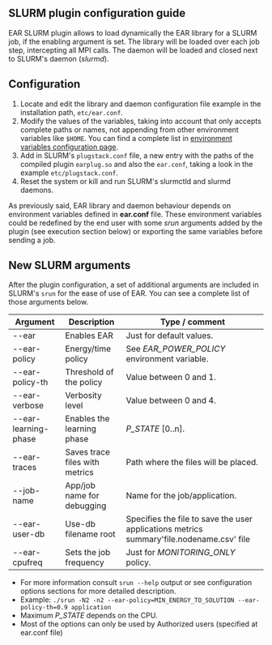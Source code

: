 SLURM plugin configuration guide
--------------------------------
EAR SLURM plugin allows to load dynamically the EAR library for a SLURM job, if the enabling argument is set. The library will be loaded over each job step, intercepting all MPI calls. The daemon will be loaded and closed next to SLURM's daemon (*slurmd*).

Configuration
-------------
1) Locate and edit the library and daemon configuration file example in the installation path, `etc/ear.conf`.
2) Modify the values of the variables, taking into account that only accepts complete paths or names, not appending from other environment variables like `$HOME`. You can find a complete list in [environment variables configuration page](https://github.com/BarcelonaSupercomputingCenter/EAR/blob/development/etc/README.md).
1) Add in SLURM's `plugstack.conf` file, a new entry with the paths of the compiled plugin `earplug.so` and also the `ear.conf`, taking a look in the example `etc/plugstack.conf`.
3) Reset the system or kill and run SLURM's slurmctld and slurmd daemons.

As previously said, EAR library and daemon behaviour depends on environment variables defined in **ear.conf** file. These environment variables could be redefined by the end user with some *srun* arguments added by the plugin (see execution section below) or exporting the same variables before sending a job.

New SLURM arguments
-------------------
After the plugin configuration, a set of additional arguments are included in SLURM's `srun` for the ease of use of EAR. You can see a complete list of those arguments below.

| Argument               | Description                    | Type / comment                                              |
| ---------------------- | ------------------------------ | ----------------------------------------------------------- |
| --ear                  | Enables EAR                    | Just for default values.                                    |
| --ear-policy           | Energy/time policy             | See *EAR_POWER_POLICY* environment variable.                |
| --ear-policy-th        | Threshold of the policy        | Value between 0 and 1.                                      |
| --ear-verbose          | Verbosity level                | Value between 0 and 4.                                      |
| --ear-learning-phase   | Enables the learning phase     | *P_STATE* [0..n].                                           |
| --ear-traces           | Saves trace files with metrics | Path where the files will be placed.                        |
| --job-name             | App/job name for debugging     | Name for the job/application.                               |
| --ear-user-db			 | Use-db filename root			  | Specifies the file to save the user applications metrics summary'file.nodename.csv' file  |
| --ear-cpufreq          | Sets the job frequency         | Just for *MONITORING_ONLY* policy.                          |

* For more information consult `srun --help` output or see configuration options sections for more detailed description.
* Example: `./srun -N2 -n2 --ear-policy=MIN_ENERGY_TO_SOLUTION --ear-policy-th=0.9 application`
* Maximum *P_STATE* depends on the CPU.
* Most of the options can only be used by Authorized users (specified at ear.conf file)
